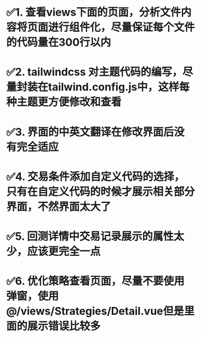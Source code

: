 # ✅1. 查看views下面的页面，分析文件内容将页面进行组件化，尽量保证每个文件的代码量在300行以内
# ✅2. tailwindcss 对主题代码的编写，尽量封装在tailwind.config.js中，这样每种主题更方便修改和查看
# ✅3. 界面的中英文翻译在修改界面后没有完全适应
# ✅4. 交易条件添加自定义代码的选择，只有在自定义代码的时候才展示相关部分界面，不然界面太大了
# ✅5. 回测详情中交易记录展示的属性太少，应该更完全一点
# ✅6. 优化策略查看页面，尽量不要使用弹窗，使用@/views/Strategies/Detail.vue但是里面的展示错误比较多
